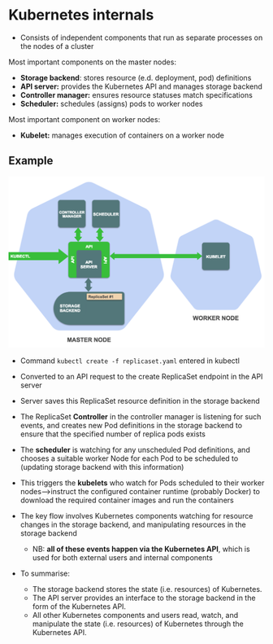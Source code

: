 # Kubernetes internals

* Consists of independent components that run as separate processes on the nodes of a cluster

Most important components on the master nodes:

* **Storage backend**: stores resource (e.d. deployment, pod) definitions
* **API server:** provides the Kubernetes API and manages storage backend
* **Controller manager:** ensures resource statuses match specifications
* **Scheduler:** schedules (assigns) pods to worker nodes

Most important component on worker nodes:

* **Kubelet:** manages execution of containers on a worker node




## Example
![flow](images/2019/05/flow.png)

* Command `kubectl create -f replicaset.yaml` entered in kubectl
* Converted to an API request to the create ReplicaSet endpoint in the API server
* Server saves this ReplicaSet resource definition in the storage backend
* The ReplicaSet **Controller** in the controller manager is listening for such events, and creates new Pod definitions in the storage backend to ensure that the specified number of replica pods exists
* The **scheduler** is watching for any unscheduled Pod definitions, and chooses a suitable worker Node for each Pod to be scheduled to (updating storage backend with this information)
* This triggers the **kubelets** who watch for Pods scheduled to their worker nodes-->instruct the configured container runtime (probably Docker) to download the required container images and run the containers

* The key flow involves Kubernetes components watching for resource changes in the storage backend, and manipulating resources in the storage backend
  - NB: **all of these events happen via the Kubernetes API**, which is used for both external users and internal components


* To summarise:
  - The storage backend stores the state (i.e. resources) of Kubernetes.
  - The API server provides an interface to the storage backend in the form of the Kubernetes API.
  - All other Kubernetes components and users read, watch, and manipulate the state (i.e. resources) of Kubernetes through the Kubernetes API.
